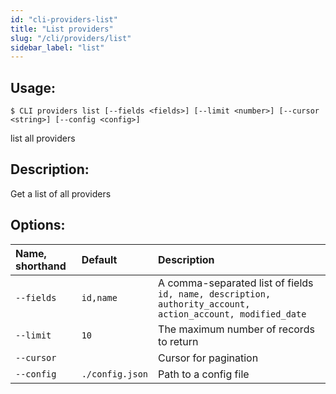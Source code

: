```yaml
---
id: "cli-providers-list"
title: "List providers"
slug: "/cli/providers/list"
sidebar_label: "list"
---
```


## Usage:

```shell
$ CLI providers list [--fields <fields>] [--limit <number>] [--cursor <string>] [--config <config>]
```

list all providers

## Description:

Get a list of all providers

## Options:

|**Name, shorthand**|**Default**|**Description**|
| :- | :- | :- |
|`--fields`|`id,name`|A comma-separated list of fields `id, name, description, authority_account, action_account, modified_date`|
|`--limit`|`10`|The maximum number of records to return|
|`--cursor`||Cursor for pagination|
|`--config`|`./config.json`|Path to a config file|

